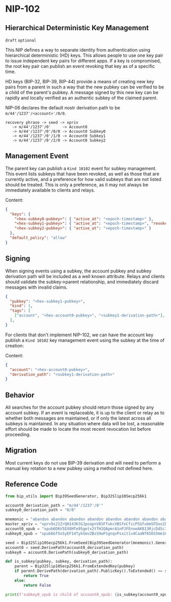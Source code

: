 NIP-102
=======

Hierarchical Deterministic Key Management
-----------------------------------------

`draft` `optional`

This NIP defines a way to separate identity from authentication using hierarchical deterministic (HD) keys. This allows people to use one key pair to issue independent key pairs for different apps. If a key is compromised, the root key pair can publish an event revoking that key as of a specific time.

HD keys (BIP-32, BIP-39, BIP-44) provide a means of creating new key pairs from a parent in such a way that the new pubkey can be verified to be a child of the parent's pubkey. A message signed by this new key can be rapidly and locally verified as an authentic subkey of the claimed parent.

NIP-06 declares the default nostr derivation path to be `m/44'/1237'/<account>'/0/0`.

```
recovery phrase -> seed -> xpriv
   -> m/44'/1237'/0'     -> Account0
   -> m/44'/1237'/0'/0/0 -> Account0 Subkey0
   -> m/44'/1237'/0'/1/0 -> Account0 Subkey1
   -> m/44'/1237'/0'/2/0 -> Account0 Subkey2
```

## Management Event

The parent key can publish a `Kind 10102` event for subkey management. This event lists subkeys that have been revoked, as well as those that are currently active, and a preference for how valid subkeys that are not listed should be treated. This is only a preference, as it may not always be immediately available to clients and relays.

Content:
```json
{
  "keys": {
    "<hex-subkey0-pubkey>": { "active_at": "<epoch-timestamp>" },
    "<hex-subkey1-pubkey>": { "active_at": "<epoch-timestamp>", "revoked_at": "<epoch-timestamp>" },
    "<hex-subkey2-pubkey>": { "active_at": "<epoch-timestamp>" }
  },
  "default_policy": "allow"
}
```

## Signing

When signing events using a subkey, the account pubkey and subkey derivation path will be included as a well known attribute. Relays and clients should validate the subkey->parent relationship, and immediately discard messages with invalid claims.

```json
{
  "pubkey": "<hex-subkey1-pubkey>",
  "kind": 1,
  "tags": [
    ["account", "<hex-account0-pubkey>", "<subkey1-derivation-path>"],
  ],
}
```

For clients that don't implement NIP-102, we can have the account key publish a `Kind 10102` key management event using the subkey at the time of creation:

Content:
```json
{
  "account": "<hex-account0-pubkey>",
  "derivation_path": "<subkey1-derivation-path>"
}
```

## Behavior

All searches for the account pubkey should return those signed by any account subkey. If an event is replaceable, it is up to the client or relay as to whether both messages are maintained, or if only the latest across all subkeys is maintained. In any situation where data will be lost, a reasonable effort should be made to locate the most recent revocation list before proceeding.

## Migration

Most current keys do not use BIP-39 derivation and will need to perform a manual key rotation to a new pubkey using a method not defined here.

## Reference Code

```python
from bip_utils import Bip39SeedGenerator, Bip32Slip10Secp256k1

account0_derivation_path = "m/44'/1237'/0'"
subkey0_derivation_path = "0/0"

mnemonic = "abandon abandon abandon abandon abandon abandon abandon abandon abandon abandon abandon about"
master_xpriv = "xprv9s21ZrQH143K3GJpoapnV8SFfukcVBSfeCficPSGfubmSFDxo1kuHnLisriDvSnRRuL2Qrg5ggqHKNVpxR86QEC8w35uxmGoggxtQTPvfUu"
account0_xpub = "xpub6D6V5EX8HTe95getx2tTH2QApmrA1nPJFEnneAK813RjcDdSc3WaAF7BRNpTF7o7zXjVm3DD3VMX66jhQ7wLaZ9sS6NzyfiwfzqDZbxvpDN"
subkey0_xpub = "xpub6Gf5o5yEF14TykSmvZBzS9wFSgnqvPsxit1v4CaaNf6S6S5mm169FRN3QkCsVsDm8NNaN8eGbQg9vR43BD9UqQTrfWFmRKoWep2gxQpFh3Q"

seed = Bip32Slip10Secp256k1.FromSeed(Bip39SeedGenerator(mnemonic).Generate())
account0 = seed.DerivePath(account0_derivation_path)
subkey0 = account0.DerivePath(subkey0_derivation_path)

def is_subkey(pubkey, subkey, derivation_path):
    parent = Bip32Slip10Secp256k1.FromExtendedKey(pubkey)
    if parent.DerivePath(derivation_path).PublicKey().ToExtended() == subkey:
        return True
    else:
        return False

print(f'subkey0_xpub is child of account0_xpub: {is_subkey(account0_xpub, subkey0_xpub, subkey0_derivation_path)}')
```
